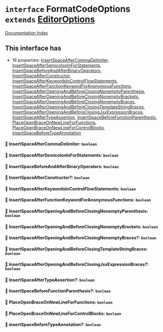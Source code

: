 # `interface` FormatCodeOptions `extends` [EditorOptions](../interface.EditorOptions/README.md)

[Documentation Index](../README.md)

## This interface has

- 16 properties:
[InsertSpaceAfterCommaDelimiter](#-insertspaceaftercommadelimiter-boolean),
[InsertSpaceAfterSemicolonInForStatements](#-insertspaceaftersemicoloninforstatements-boolean),
[InsertSpaceBeforeAndAfterBinaryOperators](#-insertspacebeforeandafterbinaryoperators-boolean),
[InsertSpaceAfterConstructor](#-insertspaceafterconstructor-boolean),
[InsertSpaceAfterKeywordsInControlFlowStatements](#-insertspaceafterkeywordsincontrolflowstatements-boolean),
[InsertSpaceAfterFunctionKeywordForAnonymousFunctions](#-insertspaceafterfunctionkeywordforanonymousfunctions-boolean),
[InsertSpaceAfterOpeningAndBeforeClosingNonemptyParenthesis](#-insertspaceafteropeningandbeforeclosingnonemptyparenthesis-boolean),
[InsertSpaceAfterOpeningAndBeforeClosingNonemptyBrackets](#-insertspaceafteropeningandbeforeclosingnonemptybrackets-boolean),
[InsertSpaceAfterOpeningAndBeforeClosingNonemptyBraces](#-insertspaceafteropeningandbeforeclosingnonemptybraces-boolean),
[InsertSpaceAfterOpeningAndBeforeClosingTemplateStringBraces](#-insertspaceafteropeningandbeforeclosingtemplatestringbraces-boolean),
[InsertSpaceAfterOpeningAndBeforeClosingJsxExpressionBraces](#-insertspaceafteropeningandbeforeclosingjsxexpressionbraces-boolean),
[InsertSpaceAfterTypeAssertion](#-insertspaceaftertypeassertion-boolean),
[InsertSpaceBeforeFunctionParenthesis](#-insertspacebeforefunctionparenthesis-boolean),
[PlaceOpenBraceOnNewLineForFunctions](#-placeopenbraceonnewlineforfunctions-boolean),
[PlaceOpenBraceOnNewLineForControlBlocks](#-placeopenbraceonnewlineforcontrolblocks-boolean),
[insertSpaceBeforeTypeAnnotation](#-insertspacebeforetypeannotation-boolean)


#### 📄 InsertSpaceAfterCommaDelimiter: `boolean`



#### 📄 InsertSpaceAfterSemicolonInForStatements: `boolean`



#### 📄 InsertSpaceBeforeAndAfterBinaryOperators: `boolean`



#### 📄 InsertSpaceAfterConstructor?: `boolean`



#### 📄 InsertSpaceAfterKeywordsInControlFlowStatements: `boolean`



#### 📄 InsertSpaceAfterFunctionKeywordForAnonymousFunctions: `boolean`



#### 📄 InsertSpaceAfterOpeningAndBeforeClosingNonemptyParenthesis: `boolean`



#### 📄 InsertSpaceAfterOpeningAndBeforeClosingNonemptyBrackets: `boolean`



#### 📄 InsertSpaceAfterOpeningAndBeforeClosingNonemptyBraces?: `boolean`



#### 📄 InsertSpaceAfterOpeningAndBeforeClosingTemplateStringBraces: `boolean`



#### 📄 InsertSpaceAfterOpeningAndBeforeClosingJsxExpressionBraces?: `boolean`



#### 📄 InsertSpaceAfterTypeAssertion?: `boolean`



#### 📄 InsertSpaceBeforeFunctionParenthesis?: `boolean`



#### 📄 PlaceOpenBraceOnNewLineForFunctions: `boolean`



#### 📄 PlaceOpenBraceOnNewLineForControlBlocks: `boolean`



#### 📄 insertSpaceBeforeTypeAnnotation?: `boolean`



